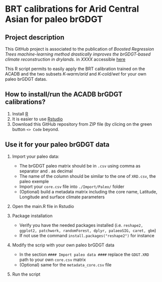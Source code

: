 # BRT calibrations for Arid Central Asian for paleo brGDGT 

## Project description
This GitHub project is associated to the publication of *Boosted Regression Trees machine-learning method drastically improves the brGDGT-based climate reconstruction in drylands.* in *XXXX* accessible [here](https://www.researchgate.net/profile/Lucas-Dugerdil?ev=hdr_xprf)

This R script permits to easily apply the BRT calibration trained on the ACADB and the two subsets *K-warm/arid* and *K-cold/wet* for your own paleo brGDGT datas.

## How to install/run the ACADB brGDGT calibrations?
1. Install [R](https://larmarange.github.io/analyse-R/installation-de-R-et-RStudio.html)
2. It is easier to use [Rstudio](https://posit.co/downloads/)
3. Download this GitHub repository from ZIP file (by clicing on the green button `<> Code` beyond. 
## Use it for your paleo brGDGT data 
1. Import your paleo data:
	- The brGDGT paleo matrix should be in `.csv` using comma as separator and . as decimal
	- The name of the column should be similar to the one of `XRD.csv`, the paleo exemple
	- Import your `core.csv` file into `./Import/Paleo/` folder
	- (Optional) build a metadata matrix including the core name, Latitude, Longitude and surface climate parameters

2. Open the main.R file in Rstudio

3. Package installation
	- Verify you have the needed packages installed (i.e. `reshape2, ggplot2, patchwork, randomForest, dplyr, palaeoSIG, caret, gbm`)
	- If not use the command `install.packages("reshape2")` for instance
	
4. Modify the scrip with your own paleo brGDGT data
	- In the section `#### Import paleo data ####` replace the `GDGT.XRD` path to your own `core.csv` matrix
	- (Optional) same for the `metadata_core.csv` file

5. Run the script
